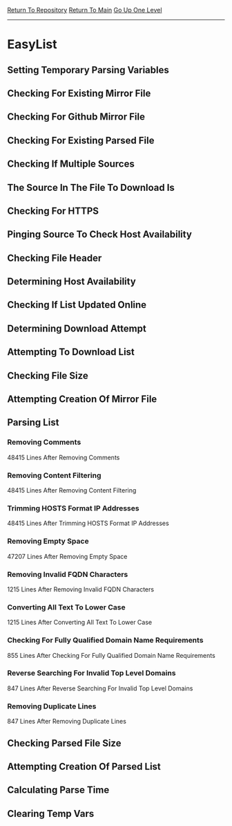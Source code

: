 [Return To Repository](https://github.com/deathbybandaid/piholeparser/)
[Return To Main](https://github.com/deathbybandaid/piholeparser/blob/master/RecentRunLogs/Mainlog.md)
[Go Up One Level](https://github.com/deathbybandaid/piholeparser/blob/master/RecentRunLogs/TopLevelScripts/30-Processing-External-Blacklists.md)
____________________________________
# EasyList
## Setting Temporary Parsing Variables
## Checking For Existing Mirror File
## Checking For Github Mirror File
## Checking For Existing Parsed File
## Checking If Multiple Sources
## The Source In The File To Download Is
## Checking For HTTPS
## Pinging Source To Check Host Availability
## Checking File Header
## Determining Host Availability
## Checking If List Updated Online
## Determining Download Attempt
## Attempting To Download List
## Checking File Size
## Attempting Creation Of Mirror File
## Parsing List
### Removing Comments
48415 Lines After Removing Comments
### Removing Content Filtering
48415 Lines After Removing Content Filtering
### Trimming HOSTS Format IP Addresses
48415 Lines After Trimming HOSTS Format IP Addresses
### Removing Empty Space
47207 Lines After Removing Empty Space
### Removing Invalid FQDN Characters
1215 Lines After Removing Invalid FQDN Characters
### Converting All Text To Lower Case
1215 Lines After Converting All Text To Lower Case
### Checking For Fully Qualified Domain Name Requirements
855 Lines After Checking For Fully Qualified Domain Name Requirements
### Reverse Searching For Invalid Top Level Domains
847 Lines After Reverse Searching For Invalid Top Level Domains
### Removing Duplicate Lines
847 Lines After Removing Duplicate Lines
## Checking Parsed File Size
## Attempting Creation Of Parsed List
## Calculating Parse Time
## Clearing Temp Vars

